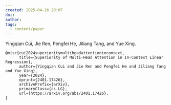 ```yaml
---
created: 2025-04-16 20:07
doi:
author:
tags:
  - content/paper
---
```

Yingqian Cui, Jie Ren, Pengfei He, Jiliang Tang, and Yue Xing.

```
@misc{cui2024superioritymultiheadattentionincontext,
      title={Superiority of Multi-Head Attention in In-Context Linear Regression}, 
      author={Yingqian Cui and Jie Ren and Pengfei He and Jiliang Tang and Yue Xing},
      year={2024},
      eprint={2401.17426},
      archivePrefix={arXiv},
      primaryClass={cs.LG},
      url={https://arxiv.org/abs/2401.17426}, 
}
```